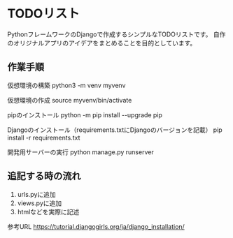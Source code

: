 # TODOリスト

PythonフレームワークのDjangoで作成するシンプルなTODOリストです。
自作のオリジナルアプリのアイデアをまとめることを目的としています。

## 作業手順

仮想環境の構築
python3 -m venv myvenv

仮想環境の作成
source myvenv/bin/activate

pipのインストール
python -m pip install --upgrade pip

Djangoのインストール（requirements.txtにDjangoのバージョンを記載）
pip install -r requirements.txt

開発用サーバーの実行
python manage.py runserver


## 追記する時の流れ

1. urls.pyに追加
1. views.pyに追加
1. htmlなどを実際に記述

参考URL
https://tutorial.djangogirls.org/ja/django_installation/


